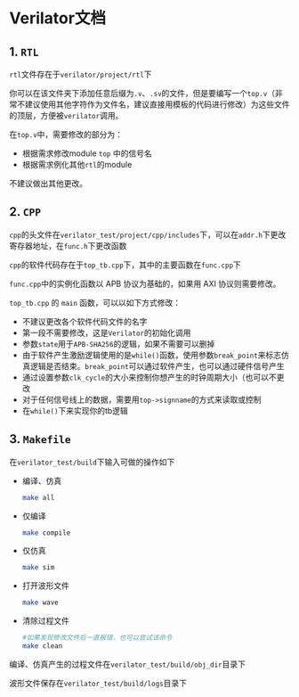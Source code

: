 # Verilator文档

## 1. `RTL`

`rtl`文件存在于`verilator/project/rtl`下

你可以在该文件夹下添加任意后缀为`.v`、`.sv`的文件，但是要编写一个`top.v`（非常不建议使用其他字符作为文件名，建议直接用模板的代码进行修改）为这些文件的顶层，方便被`verilator`调用。

在`top.v`中，需要修改的部分为：

- 根据需求修改module `top` 中的信号名
- 根据需求例化其他`rtl`的module

不建议做出其他更改。



## 2. `CPP`

`cpp`的头文件在`verilator_test/project/cpp/includes`下，可以在`addr.h`下更改寄存器地址，在`func.h`下更改函数

`cpp`的软件代码存在于`top_tb.cpp`下，其中的主要函数在`func.cpp`下

`func.cpp`中的实例化函数以 APB 协议为基础的，如果用 AXI 协议则需要修改。

`top_tb.cpp` 的 `main` 函数，可以以如下方式修改：

- 不建议更改各个软件代码文件的名字
- 第一段不需要修改，这是`Verilator`的初始化调用
- 参数`state`用于`APB-SHA256`的逻辑，如果不需要可以删掉
- 由于软件产生激励逻辑使用的是`while()`函数，使用参数`break_point`来标志仿真逻辑是否结束。`break_point`可以通过软件产生，也可以通过硬件信号产生
- 通过设置参数`clk_cycle`的大小来控制你想产生的时钟周期大小（也可以不更改
- 对于任何信号线上的数据，需要用`top->signname`的方式来读取或控制
- 在`while()`下来实现你的tb逻辑



## 3. `Makefile`

在`verilator_test/build`下输入可做的操作如下

- 编译、仿真

  ```sh
  make all
  ```

- 仅编译

  ```sh
  make compile
  ```

- 仅仿真

  ```sh
  make sim
  ```

- 打开波形文件

  ```sh
  make wave
  ```

- 清除过程文件

  ```sh
  #如果发现修改文件后一直报错，也可以尝试该命令
  make clean
  ```

编译、仿真产生的过程文件在`verilator_test/build/obj_dir`目录下

波形文件保存在`verilator_test/build/logs`目录下

